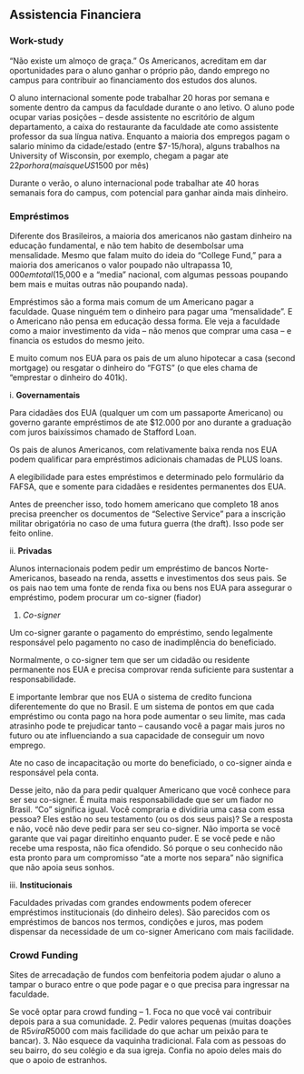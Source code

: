 ## Assistencia Financiera

### Work-study

“Não existe um almoço de graça.” Os Americanos, acreditam em dar oportunidades para o aluno ganhar o próprio pão, dando emprego no campus para contribuir ao financiamento dos estudos dos alunos.
 
O aluno internacional somente pode trabalhar 20 horas por semana e somente dentro da campus da faculdade durante o ano letivo. O aluno pode ocupar varias posições – desde assistente no escritório de algum departamento, a caixa do restaurante da faculdade ate como assistente professor da sua língua nativa. Enquanto a maioria dos empregos pagam o salario mínimo da cidade/estado (entre $7-15/hora), alguns trabalhos na University of Wisconsin, por exemplo, chegam a pagar ate $22 por hora (mais que US$1500 por mês)
 
Durante o verão, o aluno internacional pode trabalhar ate 40 horas semanais fora do campus, com potencial para ganhar ainda mais dinheiro.
 
### Empréstimos

Diferente dos Brasileiros, a maioria dos americanos não gastam dinheiro na educação fundamental, e não tem habito de desembolsar uma mensalidade. Mesmo que falam muito do ideia do “College Fund,” para a maioria dos americanos o valor poupado não ultrapassa $10,000 em total($15,000 e a “media” nacional, com algumas pessoas poupando bem mais e muitas outras não poupando nada).
 
Empréstimos são a forma mais comum de um Americano pagar a faculdade. Quase ninguém tem o dinheiro para pagar uma “mensalidade”. E o Americano não pensa em educação dessa forma.  Ele veja a faculdade como a maior investimento da vida – não menos que comprar uma casa – e financia os estudos do mesmo jeito.
 
E muito comum nos EUA para os pais de um aluno hipotecar a casa (second mortgage) ou resgatar o dinheiro do “FGTS” (o que eles chama de “emprestar o dinheiro do 401k).

i. **Governamentais**

Para cidadães dos EUA (qualquer um com um passaporte Americano) ou governo garante empréstimos de ate $12.000 por ano durante a graduação com juros baixíssimos chamado de Stafford Loan.
 
Os pais de alunos Americanos, com  relativamente baixa renda nos EUA podem qualificar para empréstimos adicionais chamadas de PLUS loans.
 
A elegibilidade para estes empréstimos e determinado pelo formulário da FAFSA, que e somente para cidadães e residentes permanentes dos EUA.
 
Antes de preencher isso, todo homem americano que completo 18 anos precisa preencher os documentos de “Selective Service” para a inscrição militar obrigatória no caso de uma futura guerra (the draft). Isso pode ser feito online.
 
ii. **Privadas**

Alunos internacionais podem pedir um empréstimo de bancos Norte-Americanos, baseado na renda, assetts e investimentos dos seus pais.  Se os pais nao tem uma fonte de renda fixa ou bens nos EUA para assegurar o empréstimo, podem procurar um co-signer (fiador)

 1. *Co-signer*

Um co-signer garante o pagamento do empréstimo, sendo legalmente responsável pelo pagamento no caso de inadimplência do beneficiado.
 
Normalmente, o co-signer tem que ser um cidadão ou residente permanente nos EUA e precisa comprovar renda suficiente para sustentar a responsabilidade.
 
E importante lembrar que nos EUA o sistema de credito funciona diferentemente do que no Brasil. E um sistema de pontos em que cada empréstimo ou conta pago na hora pode aumentar o seu limite, mas cada atrasinho pode te prejudicar tanto – causando você a pagar mais juros no futuro ou ate influenciando a sua capacidade de conseguir um novo emprego.
 
Ate no caso de incapacitação ou morte do beneficiado, o co-signer ainda e responsável pela conta.
 
Desse jeito, não da para pedir qualquer Americano que você conhece para ser seu co-signer.  É muita mais responsabilidade que ser um fiador no Brasil. “Co” significa igual.  Você compraria e dividiria uma casa com essa pessoa? Eles estão no seu testamento (ou os dos seus pais)? Se a resposta e não, você não deve pedir para ser seu co-signer.  Não importa se você garante que vai pagar direitinho enquanto puder.  E se você pede e não recebe uma resposta, não fica ofendido. Só porque o seu conhecido não esta pronto para um compromisso “ate a morte nos separa” não significa que não apoia seus sonhos.
 
iii. **Institucionais**

Faculdades privadas com grandes endowments podem oferecer empréstimos institucionais (do dinheiro deles). São parecidos com os empréstimos de bancos nos termos, condições e juros, mas podem dispensar da necessidade de um co-signer Americano com mais facilidade.

### Crowd Funding
Sites de arrecadação de fundos com benfeitoria podem ajudar o aluno a tampar o buraco entre o que pode pagar e o que precisa para ingressar na faculdade. 
 
Se você optar para crowd funding – 1. Foca no que você vai contribuir depois para a sua comunidade.  2. Pedir valores pequenas (muitas doações de R$5 vira R$5000 com mais facilidade do que achar um peixão para te bancar). 3. Não esquece da vaquinha tradicional.  Fala com as pessoas do seu bairro, do seu colégio e da sua igreja.  Confia no apoio deles mais do que o apoio de estranhos.
